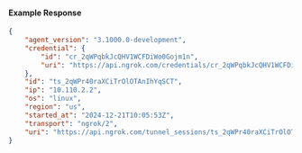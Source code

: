 <!-- Code generated for API Clients. DO NOT EDIT. -->

#### Example Response

```json
{
	"agent_version": "3.1000.0-development",
	"credential": {
		"id": "cr_2qWPqbkJcQHV1WCFDiWo0Gojm1n",
		"uri": "https://api.ngrok.com/credentials/cr_2qWPqbkJcQHV1WCFDiWo0Gojm1n"
	},
	"id": "ts_2qWPr40raXCiTrOlOTAnIhYqSCT",
	"ip": "10.110.2.2",
	"os": "linux",
	"region": "us",
	"started_at": "2024-12-21T10:05:53Z",
	"transport": "ngrok/2",
	"uri": "https://api.ngrok.com/tunnel_sessions/ts_2qWPr40raXCiTrOlOTAnIhYqSCT"
}
```

